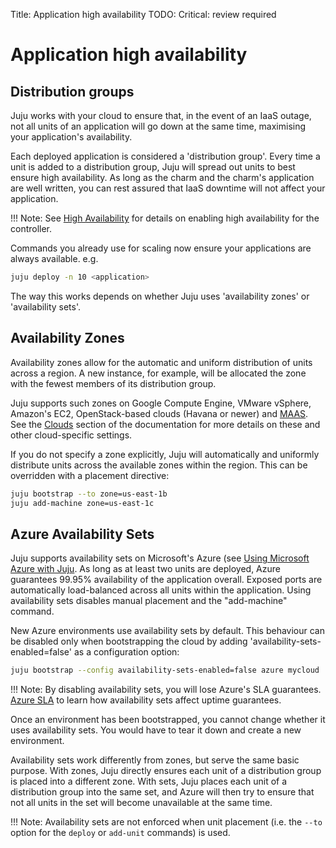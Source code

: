 Title: Application high availability
TODO: Critical: review required

# Application high availability

## Distribution groups

Juju works with your cloud to ensure that, in the event of an IaaS
outage, not all units of an application will go down at the same time,
maximising your application's availability. 

Each deployed application is considered a 'distribution group'. Every time a
unit is added to a distribution group, Juju will spread out units to best
ensure high availability. As long as the charm and the charm's application are
well written, you can rest assured that IaaS downtime will not affect your
application.

!!! Note:
    See [High Availability][controller-ha] for details on enabling high
    availability for the controller.

Commands you already use for scaling now ensure your applications are always
available. e.g.

```bash
juju deploy -n 10 <application>
```
The way this works depends on whether Juju uses 'availability zones' or
'availability sets'. 

## Availability Zones

Availability zones allow for the automatic and uniform distribution of units
across a region. A new instance, for example, will be allocated the zone
with the fewest members of its distribution group.

Juju supports such zones on Google Compute Engine, VMware vSphere, Amazon's
EC2, OpenStack-based clouds (Havana or newer) and [MAAS][maaszones]. See the
[Clouds][jujuclouds] section of the documentation for more details on these and
other cloud-specific settings.

If you do not specify a zone explicitly, Juju will automatically and uniformly
distribute units across the available zones within the region. This can be
overridden with a placement directive:

```bash
juju bootstrap --to zone=us-east-1b
juju add-machine zone=us-east-1c
```
## Azure Availability Sets

Juju supports availability sets on Microsoft's Azure (see
[Using Microsoft Azure with Juju][clouds-azure]. As long as at least two units
are deployed, Azure guarantees 99.95% availability of the application overall.
Exposed ports are automatically load-balanced across all units within the
application.  Using availability sets disables manual placement and the
"add-machine" command.

New Azure environments use availability sets by default. This behaviour can be
disabled only when bootstrapping the cloud by adding
'availability-sets-enabled=false' as a configuration option:

```bash
juju bootstrap --config availability-sets-enabled=false azure mycloud
```
!!! Note: 
    By disabling availability sets, you will lose Azure's SLA guarantees.
    [Azure SLA][azure-sla] to learn how availability sets affect uptime
    guarantees.

Once an environment has been bootstrapped, you cannot change whether it uses
availability sets. You would have to tear it down and create a new
environment.

Availability sets work differently from zones, but serve the same basic
purpose.  With zones, Juju directly ensures each unit of a distribution group
is placed into a different zone.  With sets, Juju places each unit of a
distribution group into the same set, and Azure will then try to ensure that
not all units in the set will become unavailable at the same time.

!!! Note:
    Availability sets are not enforced when unit placement (i.e. the `--to`
    option for the `deploy` or `add-unit` commands) is used. 


<!-- LINKS -->

[controller-ha]: ./controllers-ha.html
[maaszones]: https://docs.ubuntu.com/maas/en/manage-zones
[jujuclouds]: ./clouds.html
[azure-sla]: https://azure.microsoft.com/en-gb/support/legal/sla/
[clouds-azure]: ./help-azure.html
